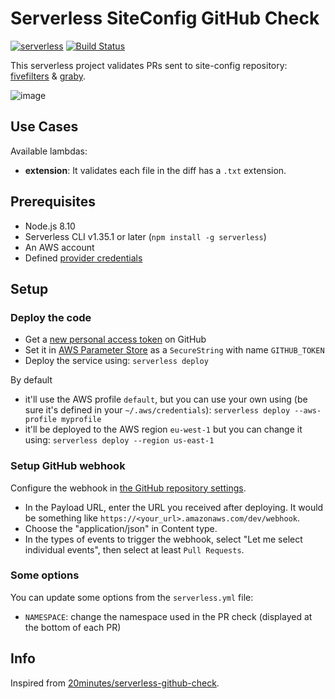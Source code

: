 # Serverless SiteConfig GitHub Check

[![serverless](http://public.serverless.com/badges/v3.svg)](https://serverless.com/)
[![Build Status](https://travis-ci.org/wallabag/serverless-site-config-github-check.svg?branch=master)](https://travis-ci.org/wallabag/serverless-site-config-github-check)

This serverless project validates PRs sent to site-config repository: [fivefilters](https://github.com/fivefilters/ftr-site-config) & [graby](https://github.com/j0k3r/graby-site-config).

![image](https://user-images.githubusercontent.com/62333/50344781-c0a13100-052c-11e9-9f6b-3a7cb4393262.png)

## Use Cases

Available lambdas:

- **extension**: It validates each file in the diff has a `.txt` extension.

## Prerequisites

- Node.js 8.10
- Serverless CLI v1.35.1 or later (`npm install -g serverless`)
- An AWS account
- Defined [provider credentials](https://serverless.com/framework/docs/providers/aws/guide/credentials/)

## Setup

### Deploy the code

- Get a [new personal access token](https://github.com/settings/tokens/new) on GitHub
- Set it in [AWS Parameter Store](https://eu-west-1.console.aws.amazon.com/systems-manager/parameters/create?region=eu-west-1) as a `SecureString` with name `GITHUB_TOKEN`
- Deploy the service using: `serverless deploy`

By default

- it'll use the AWS profile `default`, but you can use your own using (be sure it's defined in your `~/.aws/credentials`): `serverless deploy --aws-profile myprofile`
- it'll be deployed to the AWS region `eu-west-1` but you can change it using: `serverless deploy --region us-east-1`

### Setup GitHub webhook

Configure the webhook in [the GitHub repository settings](https://developer.github.com/webhooks/creating/#setting-up-a-webhook).

- In the Payload URL, enter the URL you received after deploying. It would be something like `https://<your_url>.amazonaws.com/dev/webhook`.
- Choose the "application/json" in Content type.
- In the types of events to trigger the webhook, select "Let me select individual events", then select at least `Pull Requests`.

### Some options

You can update some options from the `serverless.yml` file:

- `NAMESPACE`: change the namespace used in the PR check (displayed at the bottom of each PR)

## Info

Inspired from [20minutes/serverless-github-check](https://github.com/20minutes/serverless-github-check).
